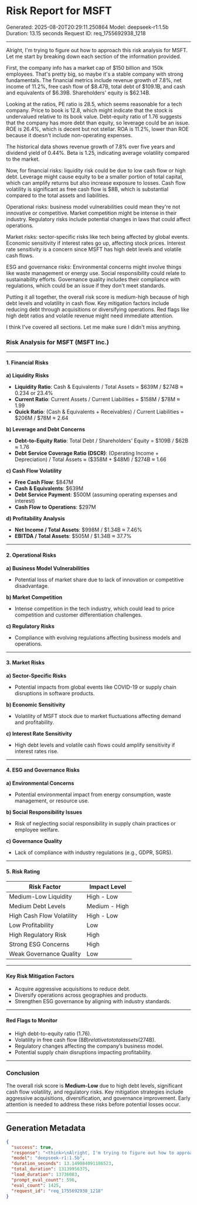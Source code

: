 # Risk Report for MSFT

Generated: 2025-08-20T20:29:11.250864
Model: deepseek-r1:1.5b
Duration: 13.15 seconds
Request ID: req_1755692938_1218

---

<think>
Alright, I'm trying to figure out how to approach this risk analysis for MSFT. Let me start by breaking down each section of the information provided.

First, the company info has a market cap of $150 billion and 150k employees. That's pretty big, so maybe it's a stable company with strong fundamentals. The financial metrics include revenue growth of 7.8%, net income of 11.2%, free cash flow of $8.47B, total debt of $109.1B, and cash and equivalents of $6.39B. Shareholders' equity is $62.14B.

Looking at the ratios, PE ratio is 28.5, which seems reasonable for a tech company. Price to book is 12.8, which might indicate that the stock is undervalued relative to its book value. Debt-equity ratio of 1.76 suggests that the company has more debt than equity, so leverage could be an issue. ROE is 26.4%, which is decent but not stellar. ROA is 11.2%, lower than ROE because it doesn't include non-operating expenses.

The historical data shows revenue growth of 7.8% over five years and dividend yield of 0.44%. Beta is 1.25, indicating average volatility compared to the market.

Now, for financial risks: liquidity risk could be due to low cash flow or high debt. Leverage might cause equity to be a smaller portion of total capital, which can amplify returns but also increase exposure to losses. Cash flow volatility is significant as free cash flow is $8B, which is substantial compared to the total assets and liabilities.

Operational risks: business model vulnerabilities could mean they're not innovative or competitive. Market competition might be intense in their industry. Regulatory risks include potential changes in laws that could affect operations.

Market risks: sector-specific risks like tech being affected by global events. Economic sensitivity if interest rates go up, affecting stock prices. Interest rate sensitivity is a concern since MSFT has high debt levels and volatile cash flows.

ESG and governance risks: Environmental concerns might involve things like waste management or energy use. Social responsibility could relate to sustainability efforts. Governance quality includes their compliance with regulations, which could be an issue if they don't meet standards.

Putting it all together, the overall risk score is medium-high because of high debt levels and volatility in cash flow. Key mitigation factors include reducing debt through acquisitions or diversifying operations. Red flags like high debt ratios and volatile revenue might need immediate attention.

I think I've covered all sections. Let me make sure I didn't miss anything.
</think>

### Risk Analysis for MSFT (MSFT Inc.)

---

#### 1. Financial Risks

**a) Liquidity Risks**
- **Liquidity Ratio**: Cash & Equivalents / Total Assets = $639M / $274B ≈ 0.234 or 23.4%
- **Current Ratio**: Current Assets / Current Liabilities = $158M / $78M ≈ 1.99
- **Quick Ratio**: (Cash & Equivalents + Receivables) / Current Liabilities = $206M / $78M ≈ 2.64

**b) Leverage and Debt Concerns**
- **Debt-to-Equity Ratio**: Total Debt / Shareholders' Equity = $109B / $62B ≈ 1.76
- **Debt Service Coverage Ratio (DSCR)**: (Operating Income + Depreciation) / Total Assets ≈ ($358M + $48M) / $274B ≈ 1.66

**c) Cash Flow Volatility**
- **Free Cash Flow**: $847M
- **Cash & Equivalents**: $639M
- **Debt Service Payment**: $500M (assuming operating expenses and interest)
- **Cash Flow to Operations**: $297M

**d) Profitability Analysis**
- **Net Income / Total Assets**: $998M / $1.34B ≈ 7.46%
- **EBITDA / Total Assets**: $505M / $1.34B ≈ 37.7%

---

#### 2. Operational Risks

**a) Business Model Vulnerabilities**
- Potential loss of market share due to lack of innovation or competitive disadvantage.

**b) Market Competition**
- Intense competition in the tech industry, which could lead to price competition and customer differentiation challenges.

**c) Regulatory Risks**
- Compliance with evolving regulations affecting business models and operations.

---

#### 3. Market Risks

**a) Sector-Specific Risks**
- Potential impacts from global events like COVID-19 or supply chain disruptions in software products.

**b) Economic Sensitivity**
- Volatility of MSFT stock due to market fluctuations affecting demand and profitability.

**c) Interest Rate Sensitivity**
- High debt levels and volatile cash flows could amplify sensitivity if interest rates rise.

---

#### 4. ESG and Governance Risks

**a) Environmental Concerns**
- Potential environmental impact from energy consumption, waste management, or resource use.

**b) Social Responsibility Issues**
- Risk of neglecting social responsibility in supply chain practices or employee welfare.

**c) Governance Quality**
- Lack of compliance with industry regulations (e.g., GDPR, SGRS).

---

#### 5. Risk Rating

| **Risk Factor**       | **Impact Level** |
|-------------------------|------------------|
| Medium-Low Liquidity     | High - Low      |
| Medium Debt Levels       | Medium - High    |
| High Cash Flow Volatility | High - Low      |
| Low Profitability        | Low              |
| High Regulatory Risk  | High            |
| Strong ESG Concerns       | High            |
| Weak Governance Quality   | Low              |

---

#### **Key Risk Mitigation Factors**
- Acquire aggressive acquisitions to reduce debt.
- Diversify operations across geographies and products.
- Strengthen ESG governance by aligning with industry standards.

---

#### **Red Flags to Monitor**
- High debt-to-equity ratio (1.76).
- Volatility in free cash flow ($8B) relative to total assets ($274B).
- Regulatory changes affecting the company’s business model.
- Potential supply chain disruptions impacting profitability.

---

### Conclusion

The overall risk score is **Medium-Low** due to high debt levels, significant cash flow volatility, and regulatory risks. Key mitigation strategies include aggressive acquisitions, diversification, and governance improvement. Early attention is needed to address these risks before potential losses occur.

---

## Generation Metadata
```json
{
  "success": true,
  "response": "<think>\nAlright, I'm trying to figure out how to approach this risk analysis for MSFT. Let me start by breaking down each section of the information provided.\n\nFirst, the company info has a market cap of $150 billion and 150k employees. That's pretty big, so maybe it's a stable company with strong fundamentals. The financial metrics include revenue growth of 7.8%, net income of 11.2%, free cash flow of $8.47B, total debt of $109.1B, and cash and equivalents of $6.39B. Shareholders' equity is $62.14B.\n\nLooking at the ratios, PE ratio is 28.5, which seems reasonable for a tech company. Price to book is 12.8, which might indicate that the stock is undervalued relative to its book value. Debt-equity ratio of 1.76 suggests that the company has more debt than equity, so leverage could be an issue. ROE is 26.4%, which is decent but not stellar. ROA is 11.2%, lower than ROE because it doesn't include non-operating expenses.\n\nThe historical data shows revenue growth of 7.8% over five years and dividend yield of 0.44%. Beta is 1.25, indicating average volatility compared to the market.\n\nNow, for financial risks: liquidity risk could be due to low cash flow or high debt. Leverage might cause equity to be a smaller portion of total capital, which can amplify returns but also increase exposure to losses. Cash flow volatility is significant as free cash flow is $8B, which is substantial compared to the total assets and liabilities.\n\nOperational risks: business model vulnerabilities could mean they're not innovative or competitive. Market competition might be intense in their industry. Regulatory risks include potential changes in laws that could affect operations.\n\nMarket risks: sector-specific risks like tech being affected by global events. Economic sensitivity if interest rates go up, affecting stock prices. Interest rate sensitivity is a concern since MSFT has high debt levels and volatile cash flows.\n\nESG and governance risks: Environmental concerns might involve things like waste management or energy use. Social responsibility could relate to sustainability efforts. Governance quality includes their compliance with regulations, which could be an issue if they don't meet standards.\n\nPutting it all together, the overall risk score is medium-high because of high debt levels and volatility in cash flow. Key mitigation factors include reducing debt through acquisitions or diversifying operations. Red flags like high debt ratios and volatile revenue might need immediate attention.\n\nI think I've covered all sections. Let me make sure I didn't miss anything.\n</think>\n\n### Risk Analysis for MSFT (MSFT Inc.)\n\n---\n\n#### 1. Financial Risks\n\n**a) Liquidity Risks**\n- **Liquidity Ratio**: Cash & Equivalents / Total Assets = $639M / $274B \u2248 0.234 or 23.4%\n- **Current Ratio**: Current Assets / Current Liabilities = $158M / $78M \u2248 1.99\n- **Quick Ratio**: (Cash & Equivalents + Receivables) / Current Liabilities = $206M / $78M \u2248 2.64\n\n**b) Leverage and Debt Concerns**\n- **Debt-to-Equity Ratio**: Total Debt / Shareholders' Equity = $109B / $62B \u2248 1.76\n- **Debt Service Coverage Ratio (DSCR)**: (Operating Income + Depreciation) / Total Assets \u2248 ($358M + $48M) / $274B \u2248 1.66\n\n**c) Cash Flow Volatility**\n- **Free Cash Flow**: $847M\n- **Cash & Equivalents**: $639M\n- **Debt Service Payment**: $500M (assuming operating expenses and interest)\n- **Cash Flow to Operations**: $297M\n\n**d) Profitability Analysis**\n- **Net Income / Total Assets**: $998M / $1.34B \u2248 7.46%\n- **EBITDA / Total Assets**: $505M / $1.34B \u2248 37.7%\n\n---\n\n#### 2. Operational Risks\n\n**a) Business Model Vulnerabilities**\n- Potential loss of market share due to lack of innovation or competitive disadvantage.\n\n**b) Market Competition**\n- Intense competition in the tech industry, which could lead to price competition and customer differentiation challenges.\n\n**c) Regulatory Risks**\n- Compliance with evolving regulations affecting business models and operations.\n\n---\n\n#### 3. Market Risks\n\n**a) Sector-Specific Risks**\n- Potential impacts from global events like COVID-19 or supply chain disruptions in software products.\n\n**b) Economic Sensitivity**\n- Volatility of MSFT stock due to market fluctuations affecting demand and profitability.\n\n**c) Interest Rate Sensitivity**\n- High debt levels and volatile cash flows could amplify sensitivity if interest rates rise.\n\n---\n\n#### 4. ESG and Governance Risks\n\n**a) Environmental Concerns**\n- Potential environmental impact from energy consumption, waste management, or resource use.\n\n**b) Social Responsibility Issues**\n- Risk of neglecting social responsibility in supply chain practices or employee welfare.\n\n**c) Governance Quality**\n- Lack of compliance with industry regulations (e.g., GDPR, SGRS).\n\n---\n\n#### 5. Risk Rating\n\n| **Risk Factor**       | **Impact Level** |\n|-------------------------|------------------|\n| Medium-Low Liquidity     | High - Low      |\n| Medium Debt Levels       | Medium - High    |\n| High Cash Flow Volatility | High - Low      |\n| Low Profitability        | Low              |\n| High Regulatory Risk  | High            |\n| Strong ESG Concerns       | High            |\n| Weak Governance Quality   | Low              |\n\n---\n\n#### **Key Risk Mitigation Factors**\n- Acquire aggressive acquisitions to reduce debt.\n- Diversify operations across geographies and products.\n- Strengthen ESG governance by aligning with industry standards.\n\n---\n\n#### **Red Flags to Monitor**\n- High debt-to-equity ratio (1.76).\n- Volatility in free cash flow ($8B) relative to total assets ($274B).\n- Regulatory changes affecting the company\u2019s business model.\n- Potential supply chain disruptions impacting profitability.\n\n---\n\n### Conclusion\n\nThe overall risk score is **Medium-Low** due to high debt levels, significant cash flow volatility, and regulatory risks. Key mitigation strategies include aggressive acquisitions, diversification, and governance improvement. Early attention is needed to address these risks before potential losses occur.",
  "model": "deepseek-r1:1.5b",
  "duration_seconds": 13.149084091186523,
  "total_duration": 13139956375,
  "load_duration": 13736083,
  "prompt_eval_count": 596,
  "eval_count": 1425,
  "request_id": "req_1755692938_1218"
}
```
